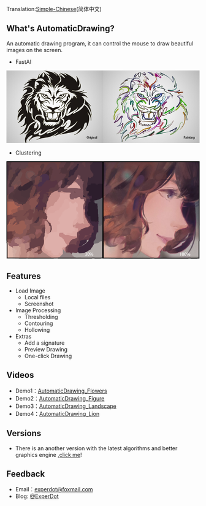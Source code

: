 Translation:[Simple-Chinese](./README-CN.md)(简体中文)

## What's AutomaticDrawing?
An automatic drawing program, it can control the mouse to draw beautiful images on the screen.

- FastAI

![Compare](Documentation/Image/Compare.png)

- Clustering

![Preview](Documentation/Image/Preview.png)

## Features

* Load Image
    *  Local files
    *  Screenshot
* Image Processing
    *  Thresholding
    *  Contouring
    *  Hollowing
* Extras
    *  Add a signature
    *  Preview Drawing
    *  One-click Drawing

## Videos
* Demo1：[AutomaticDrawing_Flowers](http://v.youku.com/v_show/id_XMTUwNTI5MTAwMA==.html)
* Demo2：[AutomaticDrawing_Figure](http://v.youku.com/v_show/id_XMTUwNjI2NzkwOA==.html)
* Demo3：[AutomaticDrawing_Landscape](http://v.youku.com/v_show/id_XMTUwODg2MTUxNg==.html)
* Demo4：[AutomaticDrawing_Lion](http://v.youku.com/v_show/id_XMTUxNDk5OTgxNg==.html)

## Versions
* There is an another version with the latest algorithms and better graphics engine ,[click me](https://github.com/experdot/ExperDot.EDGameEngine/tree/master/EDGameEngine.Visuals/GameObject/GameVisual/AutoDraw)!

## Feedback
* Email：experdot@foxmail.com
* Blog: [@ExperDot](http://www.cnblogs.com/experdot/)
